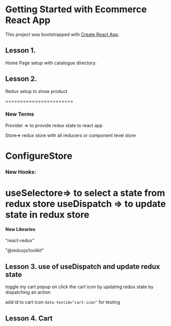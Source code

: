 # Getting Started with Ecommerce React App

This project was bootstrapped with [Create React App](https://github.com/facebook/create-react-app).

## Lesson 1.

Home Page setup with catalogue directory:

## Lesson 2. 

Redux setup to show product

=======================
### New Terms 

Provider => to provide redux state to react app

Store=> redux store with all reducers or component level store

ConfigureStore
=======================
### New Hooks:

useSelectore=> to select a state from redux store
useDispatch => to update state in redux store
=======================
#### New Libraries 
"react-redux"

"@reduxjs/toolkit"

## Lesson 3.  use of useDispatch and update redux state

toggle my cart popup on click the cart icon by updating redux state by dispatching an action

add id to cart icon  `data-testid="cart-icon"` for testing

## Lesson 4.  Cart 